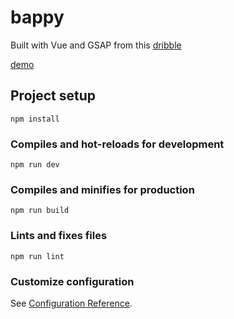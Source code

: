 # bappy

Built with Vue and GSAP from this [dribble](https://dribbble.com/shots/7863961-Portfolio-2019-2020)

[demo](https://wonderful-bartik-d4e0f4.netlify.com/)

## Project setup

```
npm install
```

### Compiles and hot-reloads for development

```
npm run dev
```

### Compiles and minifies for production

```
npm run build
```

### Lints and fixes files

```
npm run lint
```

### Customize configuration

See [Configuration Reference](https://cli.vuejs.org/config/).
